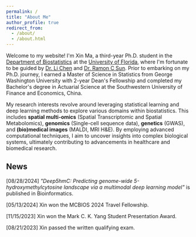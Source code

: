 ```yaml
---
permalink: /
title: "About Me"
author_profile: true
redirect_from: 
  - /about/
  - /about.html
---
```


Welcome to my website! I'm Xin Ma, a third-year Ph.D. student in the [Department of Biostatistics](https://biostat.ufl.edu) at the [University of Florida](https://www.ufl.edu), where I'm fortunate to be guided by [Dr. Li Chen](https://biostat.ufl.edu/profile/chen-li-1/) and [Dr. Ramon C Sun](https://biochem.med.ufl.edu/profile/sun-ramon/). Prior to embarking on my Ph.D. journey, I earned a Master of Science in Statistics from George Washington University with 2-year Dean's Fellowship and completed my Bachelor's degree in Actuarial Science at the Southwestern University of Finance and Economics, China.

My research interests revolve around leveraging statistical learning and deep learning methods to explore various domains within biostatistics. This includes **spatial multi-omics** (Spatial Transcriptomic and Spatial Metabolomics), **genomics** (Single-cell sequence data), **genetics** (GWAS), and **(bio)medical images** (MALDI, MRI H&E). By employing advanced computational techniques, I aim to uncover insights into complex biological systems, ultimately contributing to advancements in healthcare and biomedical research.

News
------
[08/28/2024] _"Deep5hmC: Predicting genome-wide 5-hydroxymethylcytosine landscape via a multimodal deep learning model"_ is published in Bioinformatics.

[05/13/2024] Xin won the MCBIOS 2024 Travel Fellowship.

[11/15/2023] Xin won the Mark C. K. Yang Student Presentation Award.

[08/21/2023] Xin passed the written qualifying exam.
